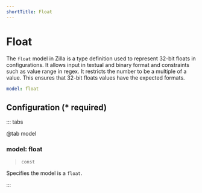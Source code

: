 ```yaml
---
shortTitle: Float
---
```


# Float

The `float` model in Zilla is a type definition used to represent 32-bit floats in configurations. It allows input in textual and binary format and constraints such as value range in regex. It restricts the number to be a multiple of a value. This ensures that 32-bit floats values have the expected formats.

```yaml {1}
model: float
```

## Configuration (\* required)

::: tabs

@tab model

### model: float

> `const`

Specifies the model is a `float`.

<!-- @include: ./.partials/number.md -->

:::
